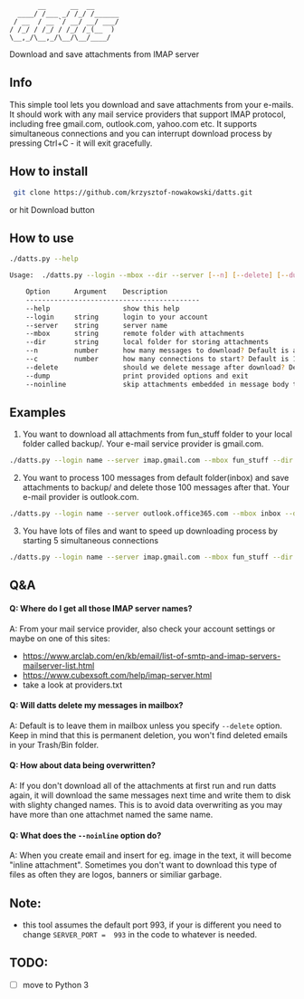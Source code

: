 	       __      __  __      
	  ____/ /___ _/ /_/ /______
	 / __  / __ `/ __/ __/ ___/
	/ /_/ / /_/ / /_/ /_(__  ) 
	\__,_/\__,_/\__/\__/____/
Download and save attachments from IMAP server

## Info

This simple tool lets you download and save attachments from your e-mails. It should work with any mail service providers that support IMAP protocol, including free gmail.com, outlook.com, yahoo.com etc.
It supports simultaneous connections and you can interrupt download process by pressing Ctrl+C - it will exit gracefully.

## How to install

```sh
 git clone https://github.com/krzysztof-nowakowski/datts.git
```
or hit Download button

## How to use

```sh
./datts.py --help

Usage:  ./datts.py --login --mbox --dir --server [--n] [--delete] [--dump] [--noinline] [--help]

    Option		Argument	Description
    -------------------------------------------
    --help                  show this help	
    --login     string      login to your account
    --server    string      server name
    --mbox      string      remote folder with attachments
    --dir       string      local folder for storing attachments
    --n         number      how many messages to download? Default is all of them.
    --c         number      how many connections to start? Default is 1, max is 10.
    --delete                should we delete message after download? Default is to NOT delete.
    --dump                  print provided options and exit
    --noinline              skip attachments embedded in message body text

```

## Examples

1. You want to download all attachments from fun_stuff folder to your local folder called backup/. Your e-mail service provider
is gmail.com.

```sh
./datts.py --login name --server imap.gmail.com --mbox fun_stuff --dir backup/ 
```
2. You want to process 100 messages from default folder(inbox) and save attachments to backup/ and delete those 100 messages after that. Your e-mail provider is outlook.com.

```sh
./datts.py --login name --server outlook.office365.com --mbox inbox --dir backup/ --n 100 --delete
```
3. You have lots of files and want to speed up downloading process by starting 5 simultaneous connections

```sh
./datts.py --login name --server imap.gmail.com --mbox fun_stuff --dir backup/ --c 5
```

## Q&A

#### Q: Where do I get all those IMAP server names?

A: From your mail service provider, also check your account settings or maybe on one of this sites:
* https://www.arclab.com/en/kb/email/list-of-smtp-and-imap-servers-mailserver-list.html
* https://www.cubexsoft.com/help/imap-server.html
* take a look at providers.txt

#### Q: Will datts delete my messages in mailbox?

A: Default is to leave them in mailbox unless you specify `--delete` option. Keep in mind that this is permanent deletion, you won't find deleted emails in your Trash/Bin folder.

#### Q: How about data being overwritten?

A:  If you don't download all of the attachments at first run and run datts again, it will download the same messages next time and write them to disk with slighty changed names. This is to avoid data overwriting as you may have more than one attachmet named the same name.

#### Q: What does the `--noinline` option do?

A: When you create email and insert for eg. image in the text, it will become "inline attachment". Sometimes you don't want to download this type of files as often they are logos, banners or similiar garbage.

## Note: 
- this tool assumes the default port 993, if your is different you need to change `SERVER_PORT =  993` in the code
to whatever is needed.

## TODO:

- [ ] move to Python 3

